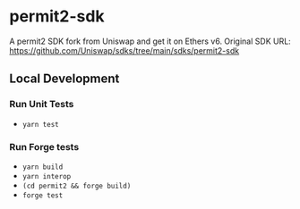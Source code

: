 # permit2-sdk

A permit2 SDK fork from Uniswap and get it on Ethers v6. Original SDK URL: https://github.com/Uniswap/sdks/tree/main/sdks/permit2-sdk

## Local Development

### Run Unit Tests
- `yarn test`

### Run Forge tests
- `yarn build`
- `yarn interop`
- `(cd permit2 && forge build)`
- `forge test`
